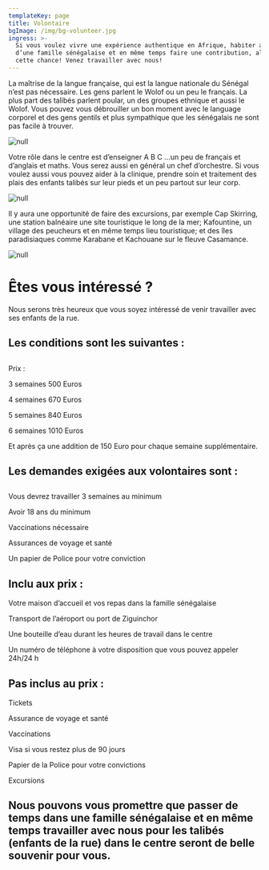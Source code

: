 ```yaml
---
templateKey: page
title: Volontaire
bgImage: /img/bg-volunteer.jpg
ingress: >-
  Si vous voulez vivre une expérience authentique en Afrique, habiter au sien
  d’une famille sénégalaise et en même temps faire une contribution, alors tenez
  cette chance! Venez travailler avec nous!
---
```

La maîtrise de la langue française, qui est la langue nationale du Sénégal n’est pas nécessaire. Les gens parlent le Wolof ou un peu le français. La plus part des talibés parlent poular, un des groupes ethnique et aussi le Wolof. Vous pouvez vous débrouiller un bon moment avec le language corporel et des gens gentils et plus sympathique que les sénégalais ne sont pas facile à trouver. 

![null](/img/volontär-3.jpg)

Votre rôle dans le centre est d’enseigner A B C …un peu de français et d’anglais et maths. Vous serez aussi en général un chef d’orchestre. Si vous voulez aussi vous pouvez aider à la clinique, prendre soin et traitement des plais des enfants talibés sur leur pieds et un peu partout sur leur corp. 

![null](/img/volontär-2.jpg)

Il y aura une opportunité de faire des excursions, par exemple Cap Skirring, une station balnéaire une site touristique le long de la mer; Kafountine, un village des peucheurs et en même temps lieu touristique; et des îles paradisiaques comme Karabane et Kachouane sur le fleuve Casamance.

![null](/img/mat-4.jpg)

# Êtes vous intéressé ?

Nous serons très heureux que vous soyez intéressé de venir travailler avec ses enfants de la rue.

## Les conditions sont les suivantes :

## 

Prix :

3 semaines  500 Euros

4 semaines  670 Euros

5 semaines  840 Euros

6 semaines  1010 Euros

Et après ça une addition de 150 Euro pour chaque semaine supplémentaire. 

## Les demandes exigées aux volontaires sont :

## 

Vous devrez travailler 3 semaines au minimum

Avoir 18 ans du minimum

Vaccinations nécessaire 

Assurances de voyage et santé 

Un papier de Police pour votre conviction 

## Inclu aux prix :

Votre maison d’accueil et vos repas dans la famille sénégalaise 

Transport de l’aéroport ou port de Ziguinchor 

Une bouteille d’eau durant les heures de travail dans le centre

Un numéro de téléphone à votre disposition que vous pouvez appeler 24h/24 h

## Pas inclus au prix :

Tickets

Assurance de voyage et santé 

Vaccinations

Visa si vous restez plus de 90 jours

Papier de la Police pour votre convictions 

Excursions

## Nous pouvons vous promettre que passer de temps dans une famille sénégalaise et en même temps travailler avec nous pour les talibés (enfants de la rue) dans le centre seront de belle souvenir pour vous.
